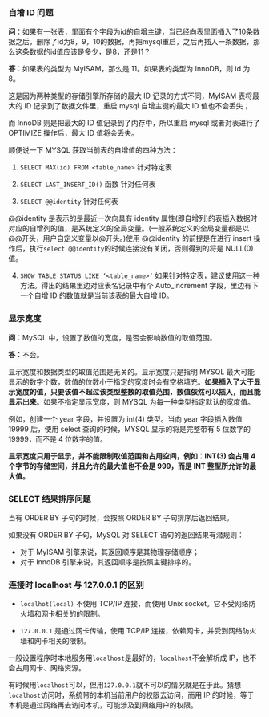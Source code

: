 ### 自增 ID 问题
**问**：如果有一张表，里面有个字段为id的自增主键，当已经向表里面插入了10条数据之后，删除了id为8，9，10的数据，再把mysql重启，之后再插入一条数据，那么这条数据的id值应该是多少，是8，还是11？

**答**：如果表的类型为 MyISAM，那么是 11。如果表的类型为 InnoDB，则 id 为 8。

这是因为两种类型的存储引擎所存储的最大 ID 记录的方式不同，MyISAM 表将最大的 ID 记录到了数据文件里，重启 mysql 自增主键的最大 ID 值也不会丢失；

而 InnoDB 则是把最大的 ID 值记录到了内存中，所以重启 mysql 或者对表进行了 OPTIMIZE 操作后，最大 ID 值将会丢失。

顺便说一下 MYSQL 获取当前表的自增值的四种方法：

1. `SELECT MAX(id) FROM <table_name>` 针对特定表

2. `SELECT LAST_INSERT_ID()`  函数   针对任何表

3. `SELECT @@identity`    针对任何表

@@identity 是表示的是最近一次向具有 identity 属性(即自增列)的表插入数据时对应的自增列的值，是系统定义的全局变量。(一般系统定义的全局变量都是以@@开头，用户自定义变量以@开头。)使用 @@identity 的前提是在进行 insert 操作后，执行`select @@identity`的时候连接没有关闭，否则得到的将是 NULL(0) 值。

4. `SHOW TABLE STATUS LIKE ‘<table_name>’`  如果针对特定表，建议使用这一种方法。得出的结果里边对应表名记录中有个 Auto_increment 字段，里边有下一个自增 ID 的数值就是当前该表的最大自增 ID。


### 显示宽度
**问**：MySQL 中，设置了数值的宽度，是否会影响数值的取值范围。

**答**：不会。

显示宽度和数据类型的取值范围是无关的。显示宽度只是指明 MYSQL 最大可能显示的数字个数，数值的位数小于指定的宽度时会有空格填充。**如果插入了大于显示宽度的值，只要该值不超过该类型整数的取值范围，数值依然可以插入，而且能显示出来**。如果不指定显示宽度，则 MYSQL 为每一种类型指定默认的宽度值。

例如，创建一个 year 字段，并设置为 int(4) 类型。当向 year 字段插入数值 19999 后，使用 select 查询的时候，MYSQL 显示的将是完整带有 5 位数字的 19999，而不是 4 位数字的值。

**显示宽度只用于显示，并不能限制取值范围和占用空间，例如：INT(3) 会占用 4 个字节的存储空间，并且允许的最大值也不会是 999，而是 INT 整型所允许的最大值。**

### SELECT 结果排序问题
当有 ORDER BY 子句的时候，会按照 ORDER BY 子句排序后返回结果。

如果没有 ORDER BY 子句，MySQL 对 SELECT 语句的返回结果有潜规则：

* 对于 MyISAM 引擎来说，其返回顺序是其物理存储顺序；
* 对于 InnoDB 引擎来说，其返回顺序是按照主键排序的。

### 连接时 localhost 与 127.0.0.1 的区别
* `localhot(local)` 不使用 TCP/IP 连接，而使用 Unix socket。它不受网络防火墙和网卡相关的的限制。

* `127.0.0.1` 是通过网卡传输，使用 TCP/IP 连接，依赖网卡，并受到网络防火墙和网卡相关的限制。

一般设置程序时本地服务用`localhost`是最好的，`localhost`不会解析成 IP，也不会占用网卡、网络资源。

有时候用`localhost`可以，但用`127.0.0.1`就不可以的情况就是在于此。猜想`localhost`访问时，系统带的本机当前用户的权限去访问，而用 IP 的时候，等于本机是通过网络再去访问本机，可能涉及到网络用户的权限。



